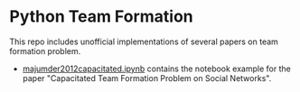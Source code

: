# Python Team Formation

 This repo includes unofficial implementations of several papers on team formation problem.

* [majumder2012capacitated.ipynb](majumder2012capacitated.ipynb) contains the notebook example for the paper "Capacitated Team Formation Problem on Social Networks".